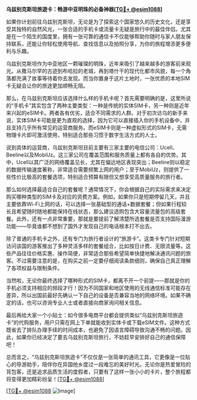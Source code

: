 **乌兹别克斯坦旅遊卡：畅游中亚明珠的必备神器[[TG💪+ @esim1088](https://t.me/s/esim1088)]**

如果你计划前往乌兹别克斯坦，无论是为了探索这个国家悠久的历史文化，还是享受其独特的自然风光，一张合适的手机卡或流量卡无疑是旅行中的最佳伴侣。尤其是在一个陌生的国度里，拥有一张可靠的通信卡不仅能够帮助你随时与家人朋友保持联系，还能让你轻松使用导航、查找信息以及拍照分享，为你的旅程增添更多便利与乐趣。

乌兹别克斯坦作为中亚地区一颗璀璨的明珠，近年来吸引了越来越多的游客前来观光。从撒马尔罕的古迹到布哈拉的老城，再到塔什干的现代化都市风貌，每一个角落都充满了故事等待着你去发现。而当你置身于这片土地时，一张优质的本地SIM卡无疑会让你的旅途更加顺畅无阻。

那么，在乌兹别克斯坦应该选择什么样的手机卡呢？首先需要明确的是，这里所说的“手机卡”其实包含了两种主要类型：一种是传统的实体SIM卡，另一种则是近年来兴起的eSIM卡。两者各有优劣，适合不同需求的人群。对于初次访乌的新手来说，实体SIM卡可能是更为直观的选择，因为它可以直接插入你的手机设备中，并且支持几乎所有常见的运营商服务。而eSIM卡则是一种虚拟形式的SIM卡，无需物理卡片即可激活使用，特别适合那些习惯于数字生活方式的人士。

说到具体的运营商，乌兹别克斯坦目前主要有三家主要的电信公司：Ucell、Beeline以及MobiUz。这三家公司在覆盖范围和服务质量上都有各自的优势。其中，Ucell以其广泛的网络覆盖见长，尤其在偏远地区表现突出；Beeline则以稳定的数据传输速度著称，非常适合需要频繁上网的用户；至于MobiUz，则提供了一些性价比极高的套餐选项，特别适合预算有限但又想享受高质量服务的旅行者。

那么如何选择最适合自己的套餐呢？通常情况下，你会根据自己的实际需求来决定购买哪种类型的SIM卡及对应的资费方案。例如，如果你只是短期停留几天，并且主要依靠Wi-Fi上网的话，可以选择一张基础型的通话+数据套餐；但如果行程较长且希望随时随地都能保持在线状态，那么建议选购包含大容量流量包的高级套餐。此外，还有一点非常重要，那就是要提前了解清楚所选套餐是否支持国际漫游功能——毕竟谁都不想到了国外才发现自己的电话根本打不出去。

除了普通的手机卡之外，还有专门为旅行者设计的“旅游卡”。这类卡专门针对短期访问该国的游客推出了多种灵活多样的套餐组合，比如按日计费、无限流量等。这些产品往往价格实惠、操作简便，非常适合那些希望简单快捷地解决通讯问题的旅客。不过需要注意的是，在购买之前一定要仔细阅读条款细则，确保自己真正理解了各项权益与限制条件。

当然啦，无论你最终选择了哪种形式的SIM卡，都离不开一个前提——那就是你的手机必须支持相应的频段才行！因为不同国家和地区使用的无线通信标准可能存在差异，所以出国前最好先确认一下自己的设备是否兼容当地的网络环境。如果不确定的话，也可以咨询专业人士或者直接向商家询问相关信息。

最后再给大家一个小贴士：如今很多电商平台都会提供类似“乌兹别克斯坦旅遊卡”的代购服务，用户只需在网上下单就能收到实体卡或下载eSIM文件。这种方式既省去了排队办理手续的时间成本，也避免了因语言障碍导致沟通不畅的问题。因此，如果你已经决定了要去乌兹别克斯坦旅行，不妨趁早安排好自己的通信保障吧！

总而言之，“乌兹别克斯坦旅遊卡”不仅仅是一张简单的通讯工具，它更像是一位贴心的导游助手，陪伴你在异国他乡度过一段难忘的美好时光。无论你是热爱冒险的背包客，还是追求品质生活的度假者，只要有了这样一张小小的卡片，整个旅程都将变得更加精彩纷呈！[[TG💪+ @esim1088](https://t.me/s/esim1088)]

[[TG💪+ @esim1088](https://t.me/s/esim1088) ![Image](https://i.postimg.cc/4NQfJmqS/Snipaste-2025-05-13-00-14-12.png)]